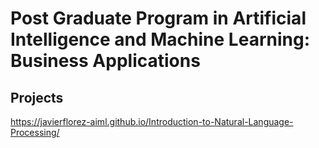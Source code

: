 # Post Graduate Program in Artificial Intelligence and Machine Learning: Business Applications

## Projects
<a href="https://javierflorez-aiml.github.io/Introduction-to-Natural-Language-Processing/" target="_blank">https://javierflorez-aiml.github.io/Introduction-to-Natural-Language-Processing/</a>

